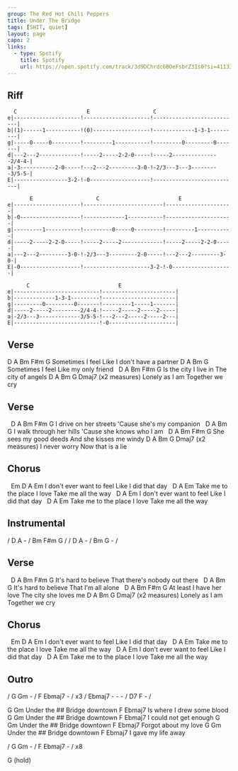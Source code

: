 ```yaml
---
group: The Red Hot Chili Peppers
title: Under The Bridge
tags: [SHIT, quiet]
layout: page
capo: 2
links: 
  - type: Spotify
    title: Spotify
    url: https://open.spotify.com/track/3d9DChrdc6BOeFsbrZ3Is0?si=411331da263c4cd9
---
```


## Riff

```chordpro
  C                      E                    C
e|---------------------!---------------------!---------------------------|
b|(1)------1-----------!(0)------------------!-------------1-3-1---------|
g|-----0-----0---------!---------1-----------!---------0---------0-------|
d|---2---2-------------!-----2-----2-2-0-----!-----2---------------2/4-4-|
a|-3-----------2-0-----!---2---2---------3-0-!-2/3---3---3---------3/5-5-|
E|-----------------3-2-!-0-------------------!---------------------------|

       E                    C                         E
e|---------------------!-------------------------!---------------------|
b|-0-------------------!-------------1-----------!---------------------|
g|---------1-----------!---------0-----0---------!---------1-----------|
d|-----2-----2-2-0-----!-----2-----2-------------!-----2-----2-2-0-----|
a|---2---2---------3-0-!-2/3---3---------2-0-----!---2---2---------3-0-|
E|-0-------------------!---------------------3-2-!-0-------------------|

      C                            E
e|---------------------------!-----------------------|
b|-------------1-3-1---------!-----------------------|
g|---------0---------0-------!---------1-----1-------|
d|-----2-----2---------2/4-4-!-----2-----2-----2-----|
a|-2/3---3-------------3/5-5-!---2---2-----2-----2---|
E|---------------------------!-0---------------------|
```

## Verse

D           A               Bm           F#m  G
Sometimes I feel     Like I don't have a partner
D           A            Bm       G
Sometimes I feel    Like my only friend
&nbsp;       D      A           Bm      F#m  G
Is the city I live in  The city of angels
D         A       Bm          G    Dmaj7 (x2 measures)
Lonely as I am    Together we cry

## Verse

&nbsp;   D           A                Bm       F#m  G
I drive on her streets    'Cause she's my companion
&nbsp;  D                A                  Bm          G
I walk through her hills    'Cause she knows who I am
&nbsp;   D            A                Bm        F#m  G
She sees my good deeds    And she kisses me windy
D       A            Bm        G    Dmaj7 (x2 measures)
I never worry    Now that is a lie

## Chorus

&nbsp;  Em                  D     A         Em
I don't ever want to feel       Like I did that day
&nbsp;                      D     A           Em
Take me to the place I love     Take me all the way
&nbsp;                     D      A        Em
I don't ever want to feel      Like I did that day
&nbsp;                      D     A           Em
Take me to the place I love      Take me all the way

## Instrumental

/ D   A - / Bm   F#m G /
/ D   A - / Bm   G - /

## Verse

&nbsp;     D        A                        Bm     F#m G
It's hard to believe       That there's nobody out there
&nbsp;     D        A               Bm      G
It's hard to believe      That I'm all alone
&nbsp;   D           A              Bm       F#m   G
At least I have her love   The city she loves me
D            A       Bm           G    Dmaj7 (x2 measures)
Lonely as I am     Together we cry

## Chorus

&nbsp;  Em                  D     A         Em
I don't ever want to feel       Like I did that day
&nbsp;                      D     A           Em
Take me to the place I love     Take me all the way
&nbsp;                     D      A        Em
I don't ever want to feel      Like I did that day
&nbsp;                      D     A           Em
Take me to the place I love      Take me all the way

## Outro

/ G   Gm - / F   Ebmaj7 - / x3
/ Ebmaj7 - - - / D7   F - /

G                               Gm
Under the ## Bridge downtown
F                  Ebmaj7
Is where I drew some blood
G                               Gm
Under the ## Bridge downtown
F               Ebmaj7
I could not get enough
G                               Gm
Under the ## Bridge downtown
F               Ebmaj7
Forgot about my love
G                               Gm
Under the ## Bridge downtown
F               Ebmaj7
I gave my life away

/ G   Gm - / F   Ebmaj7 - / x8

G (hold)

